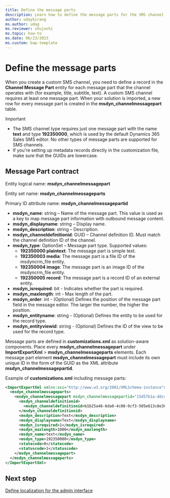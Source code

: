 ```yaml
---
title: Define the message parts
description: Learn how to define the message parts for the SMS channel in Dynamics 365 Sales. 
author: udaykirang
ms.author: udag
ms.reviewer: shujoshi
ms.topic: how-to
ms.date: 06/23/2023
ms.custom: bap-template 
---
```


# Define the message parts

When you create a custom SMS channel, you need to define a record in the **Channel Message Part** entity for each message part that the channel operates with (for example, title, subtitle, text). A custom SMS channel requires at least one message part. When your solution is imported, a new row for every message part is created in the **msdyn_channelmessagepart** table.

> [!IMPORTANT]
> - The SMS channel type requires just one message part with the name **text** and type **192350000**, which is used by the default Dynamics 365 Sales SMS editor. No other types of message parts are supported for SMS channels.
> - If you're setting up metadata records directly in the customization file, make sure that the GUIDs are lowercase.

## Message Part contract

Entity logical name: **msdyn_channelmessagepart**

Entity set name: **msdyn_channelmessageparts**

Primary ID attribute name: **msdyn_channelmessagepartid**

- **msdyn_name**: string – Name of the message part. This value is used as a key to map message part information with outbound message content.
- **msdyn_displayname**: string – Display name.
- **msdyn_description**: string – Description.
- **msdyn_channeldefinitionid**: GUID – Channel definition ID. Must match the channel definition ID of the channel.
- **msdyn_type**: OptionSet – Message part type. Supported values:
  - **192350000 plaintext**: The message part is simple text.
  - **192350003 media**: The message part is a file ID of the msdyncrm_file entity.
  - **192350004 image**: The message part is an image ID of the msdyncrm_file entity.
  - **192350005 record**: The message part is a record ID of an external entity.
- **msdyn_isrequired**: bit - Indicates whether the part is required.
- **msdyn_maxlength**: int - Max length of the part.
- **msdyn_order**: int - (Optional) Defines the position of the message part field in the message editor. The larger the number, the higher the position.
- **msdyn_entityname**: string - (Optional) Defines the entity to be used for the record type.
- **msdyn_entityviewid**: string - (Optional) Defines the ID of the view to be used for the record type.

Message parts are defined in **customizations.xml** as solution-aware components. Place every **msdyn_channelmessagepart** under **ImportExportXml** > **msdyn_channelmessageparts** elements. Each message part element **msdyn_channelmessagepart** must include its own unique ID in the form of the GUID as the XML attribute **msdyn_channelmessagepartid**.

Example of **customizations.xml** including message parts:

```XML
<ImportExportXml xmlns:xsi="http://www.w3.org/2001/XMLSchema-instance">
  <msdyn_channelmessageparts>
    <msdyn_channelmessagepart msdyn_channelmessagepartid="15d57b1a-ddcd-4bb1-9af6-c691567ab9ef">
      <msdyn_channeldefinitionid>
        <msdyn_channeldefinitionid>b1b25a46-6da0-4c08-9cf3-505e613c8e30</msdyn_channeldefinitionid>
      </msdyn_channeldefinitionid>
      <msdyn_description>Text</msdyn_description>
      <msdyn_displayname>Text</msdyn_displayname>
      <msdyn_isrequired>1</msdyn_isrequired>
      <msdyn_maxlength>1000</msdyn_maxlength>
      <msdyn_name>text</msdyn_name>
      <msdyn_type>192350000</msdyn_type>
      <statecode>0</statecode>
      <statuscode>1</statuscode>
    </msdyn_channelmessagepart>
  </msdyn_channelmessageparts>
</ImportExportXml>
```

## Next step

[Define localization for the admin interface](custom-sms-localization-admin.md)